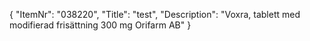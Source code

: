 {
  "ItemNr": "038220",
  "Title": "test",
  "Description": "Voxra, tablett med modifierad frisättning 300 mg Orifarm AB"
}